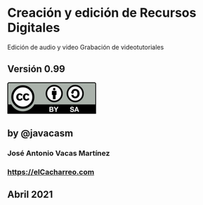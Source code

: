 # Creación y edición de Recursos Digitales

Edición de audio y video
Grabación de videotutoriales

## Versión 0.99


![Licencia CC by SA](./images/Licencia_CC_peque.png) 

## by @javacasm


### José Antonio Vacas Martínez

### https://elCacharreo.com


## Abril 2021

